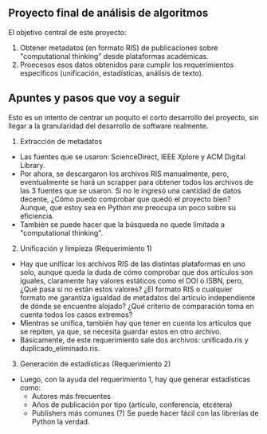 ## Proyecto final de análisis de algoritmos

El objetivo central de este proyecto:

1. Obtener metadatos (en formato RIS) de publicaciones sobre "computational thinking" desde plataformas académicas.
2. Proecesos esos datos obtenidos para cumplir los requerimientos específicos (unificación, estadísticas, análisis de texto).

## Apuntes y pasos que voy a seguir

Esto es un intento de centrar un poquito el corto desarrollo del proyecto, sin llegar a la granularidad del desarrollo de software realmente.

1. Extracción de metadatos
- Las fuentes que se usaron: ScienceDirect, IEEE Xplore y ACM Digital Library.
- Por ahora, se descargaron los archivos RIS manualmente, pero, eventualmente se hará un scrapper para obtener todos los archivos de las 3 fuentes que se usaron. Si no le ingresó una cantidad de datos decente, ¿Cómo puedo comprobar que quedó el proyecto bien? Aunque, que estoy sea en Python me preocupa un poco sobre su eficiencia.
- También se puede hacer que la búsqueda no quede limitada a "computational thinking".
 
2. Unificación y limpieza (Requerimiento 1)
- Hay que unificar los archivos RIS de las distintas plataformas en uno solo, aunque queda la duda de cómo comprobar que dos artículos son iguales, claramente hay valores estáticos como el DOI o ISBN, pero, ¿Qué pasa si no están estos valores? ¿El formato RIS o cualquier formato me garantiza igualdad de metadatos del artículo independiente de dónde se encuentre alojado? ¿Qué criterio de comparación toma en cuenta todos los casos extremos? 
- Mientras se unifica, también hay que tener en cuenta los artículos que se repiten, ya que, se necesita guardar estos en otro archivo.
- Básicamente, de este requerimiento sale dos archivos: unificado.ris y duplicado_eliminado.ris.

3. Generación de estadísticas (Requerimiento 2)
- Luego, con la ayuda del requerimiento 1, hay que generar estadísticas como:
    - Autores más frecuentes
    - Años de publicación por tipo (artículo, conferencia, etcétera)
    - Publishers más comunes (?)
Se puede hacer fácil con las librerías de Python la verdad.


